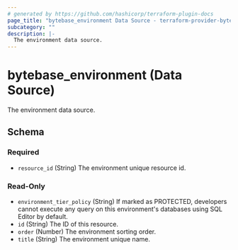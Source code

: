 ```yaml
---
# generated by https://github.com/hashicorp/terraform-plugin-docs
page_title: "bytebase_environment Data Source - terraform-provider-bytebase"
subcategory: ""
description: |-
  The environment data source.
---
```


# bytebase_environment (Data Source)

The environment data source.



<!-- schema generated by tfplugindocs -->
## Schema

### Required

- `resource_id` (String) The environment unique resource id.

### Read-Only

- `environment_tier_policy` (String) If marked as PROTECTED, developers cannot execute any query on this environment's databases using SQL Editor by default.
- `id` (String) The ID of this resource.
- `order` (Number) The environment sorting order.
- `title` (String) The environment unique name.


